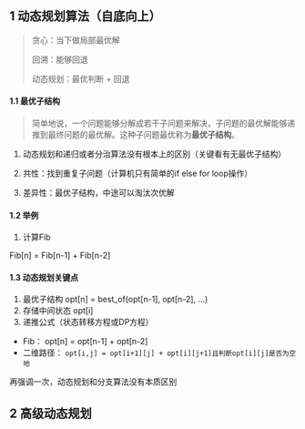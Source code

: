 ## 1 动态规划算法（自底向上）

> 贪心：当下做局部最优解
>
> 回溯：能够回退
>
> 动态规划：最优判断 + 回退

#### 1.1 最优子结构

> 简单地说，一个问题能够分解成若干子问题来解决，子问题的最优解能够递推到最终问题的最优解。这种子问题最优称为**最优子结构**。

1. 动态规划和递归或者分治算法没有根本上的区别（关键看有无最优子结构）

2. 共性：找到重复子问题（计算机只有简单的if else for loop操作）

3. 差异性：最优子结构，中途可以淘汰次优解

#### 1.2 举例

1. 计算Fib

Fib[n] = Fib[n-1] + Fib[n-2]

#### 1.3 动态规划关键点

1. 最优子结构 opt[n] = best_of(opt[n-1], opt[n-2], ...)
2. 存储中间状态 opt[i]
3. 递推公式（状态转移方程或DP方程）

* Fib： opt[n] = opt[n-1] + opt[n-2]
* 二维路径： ```opt[i,j] = opt[i+1][j] + opt[i][j+1]且判断opt[i][j]是否为空地```

再强调一次，动态规划和分支算法没有本质区别



## 2 高级动态规划

